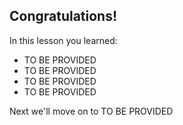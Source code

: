 ## Congratulations!

In this lesson you learned:

* TO BE PROVIDED
* TO BE PROVIDED
* TO BE PROVIDED
* TO BE PROVIDED

Next we'll move on to TO BE PROVIDED
